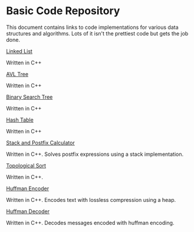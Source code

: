 # Basic Code Repository
This document contains links to code implementations for various data structures and algorithms.  Lots of it isn't the prettiest code but gets the job done.

[Linked List](code_repository/linked_list)

Written in C++

[AVL Tree](code_repository/avl_tree)

Written in C++

[Binary Search Tree](code_repository/binary_search_tree)

Written in C++

[Hash Table](code_repository/hash_table)

Written in C++

[Stack and Postfix Calculator](code_repository/stack_postfix)

Written in C++.  Solves postfix expressions using a stack implementation.

[Topological Sort](code_repository/topological_sort)

Written in C++.

[Huffman Encoder](code_repository/huffman_enc)

Written in C++.  Encodes text with lossless compression using a heap.

[Huffman Decoder](code_repository/huffman_dec)

Written in C++.  Decodes messages encoded with huffman encoding.

